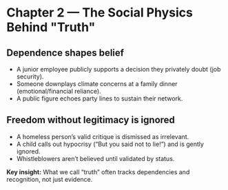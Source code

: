 # Chapter 2 — The Social Physics Behind "Truth"

## Dependence shapes belief
- A junior employee publicly supports a decision they privately doubt (job security).
- Someone downplays climate concerns at a family dinner (emotional/financial reliance).
- A public figure echoes party lines to sustain their network.

## Freedom without legitimacy is ignored
- A homeless person’s valid critique is dismissed as irrelevant.
- A child calls out hypocrisy (“But you said not to lie!”) and is gently ignored.
- Whistleblowers aren’t believed until validated by status.

**Key insight:** What we call “truth” often tracks dependencies and recognition, not just evidence.

